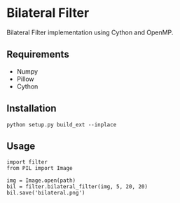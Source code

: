 # Bilateral Filter
Bilateral Filter implementation using Cython and OpenMP.

## Requirements
- Numpy
- Pillow
- Cython

## Installation
```
python setup.py build_ext --inplace
```

## Usage
```
import filter
from PIL import Image

img = Image.open(path)
bil = filter.bilateral_filter(img, 5, 20, 20)
bil.save('bilateral.png')
```

